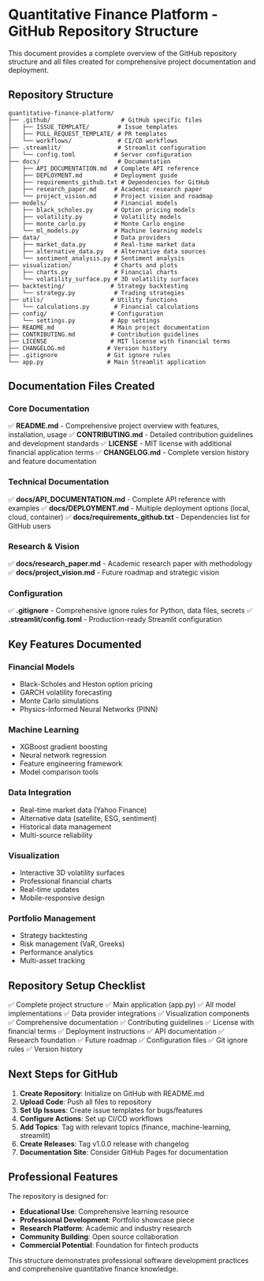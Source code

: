 # Quantitative Finance Platform - GitHub Repository Structure

This document provides a complete overview of the GitHub repository structure and all files created for comprehensive project documentation and deployment.

## Repository Structure

```
quantitative-finance-platform/
├── .github/                    # GitHub specific files
│   ├── ISSUE_TEMPLATE/        # Issue templates
│   ├── PULL_REQUEST_TEMPLATE/ # PR templates  
│   └── workflows/             # CI/CD workflows
├── .streamlit/                # Streamlit configuration
│   └── config.toml           # Server configuration
├── docs/                      # Documentation
│   ├── API_DOCUMENTATION.md  # Complete API reference
│   ├── DEPLOYMENT.md         # Deployment guide
│   ├── requirements_github.txt # Dependencies for GitHub
│   ├── research_paper.md     # Academic research paper
│   └── project_vision.md     # Project vision and roadmap
├── models/                   # Financial models
│   ├── black_scholes.py      # Option pricing models
│   ├── volatility.py         # Volatility models
│   ├── monte_carlo.py        # Monte Carlo engine
│   └── ml_models.py          # Machine learning models
├── data/                     # Data providers
│   ├── market_data.py        # Real-time market data
│   ├── alternative_data.py   # Alternative data sources
│   └── sentiment_analysis.py # Sentiment analysis
├── visualization/            # Charts and plots
│   ├── charts.py             # Financial charts
│   └── volatility_surface.py # 3D volatility surfaces
├── backtesting/             # Strategy backtesting
│   └── strategy.py           # Trading strategies
├── utils/                   # Utility functions
│   └── calculations.py       # Financial calculations
├── config/                  # Configuration
│   └── settings.py          # App settings
├── README.md                # Main project documentation
├── CONTRIBUTING.md          # Contribution guidelines
├── LICENSE                  # MIT license with financial terms
├── CHANGELOG.md            # Version history
├── .gitignore              # Git ignore rules
└── app.py                  # Main Streamlit application
```

## Documentation Files Created

### Core Documentation
✅ **README.md** - Comprehensive project overview with features, installation, usage
✅ **CONTRIBUTING.md** - Detailed contribution guidelines and development standards
✅ **LICENSE** - MIT license with additional financial application terms
✅ **CHANGELOG.md** - Complete version history and feature documentation

### Technical Documentation  
✅ **docs/API_DOCUMENTATION.md** - Complete API reference with examples
✅ **docs/DEPLOYMENT.md** - Multiple deployment options (local, cloud, container)
✅ **docs/requirements_github.txt** - Dependencies list for GitHub users

### Research & Vision
✅ **docs/research_paper.md** - Academic research paper with methodology
✅ **docs/project_vision.md** - Future roadmap and strategic vision

### Configuration
✅ **.gitignore** - Comprehensive ignore rules for Python, data files, secrets
✅ **.streamlit/config.toml** - Production-ready Streamlit configuration

## Key Features Documented

### Financial Models
- Black-Scholes and Heston option pricing
- GARCH volatility forecasting
- Monte Carlo simulations
- Physics-Informed Neural Networks (PINN)

### Machine Learning
- XGBoost gradient boosting
- Neural network regression
- Feature engineering framework
- Model comparison tools

### Data Integration
- Real-time market data (Yahoo Finance)
- Alternative data (satellite, ESG, sentiment)
- Historical data management
- Multi-source reliability

### Visualization
- Interactive 3D volatility surfaces
- Professional financial charts
- Real-time updates
- Mobile-responsive design

### Portfolio Management
- Strategy backtesting
- Risk management (VaR, Greeks)
- Performance analytics
- Multi-asset tracking

## Repository Setup Checklist

✅ Complete project structure
✅ Main application (app.py) 
✅ All model implementations
✅ Data provider integrations
✅ Visualization components
✅ Comprehensive documentation
✅ Contributing guidelines
✅ License with financial terms
✅ Deployment instructions
✅ API documentation
✅ Research foundation
✅ Future roadmap
✅ Configuration files
✅ Git ignore rules
✅ Version history

## Next Steps for GitHub

1. **Create Repository**: Initialize on GitHub with README.md
2. **Upload Code**: Push all files to repository
3. **Set Up Issues**: Create issue templates for bugs/features
4. **Configure Actions**: Set up CI/CD workflows
5. **Add Topics**: Tag with relevant topics (finance, machine-learning, streamlit)
6. **Create Releases**: Tag v1.0.0 release with changelog
7. **Documentation Site**: Consider GitHub Pages for documentation

## Professional Features

The repository is designed for:
- **Educational Use**: Comprehensive learning resource
- **Professional Development**: Portfolio showcase piece
- **Research Platform**: Academic and industry research
- **Community Building**: Open source collaboration
- **Commercial Potential**: Foundation for fintech products

This structure demonstrates professional software development practices and comprehensive quantitative finance knowledge.
